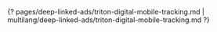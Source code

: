 {? pages/deep-linked-ads/triton-digital-mobile-tracking.md | multilang/deep-linked-ads/triton-digital-mobile-tracking.md ?}
